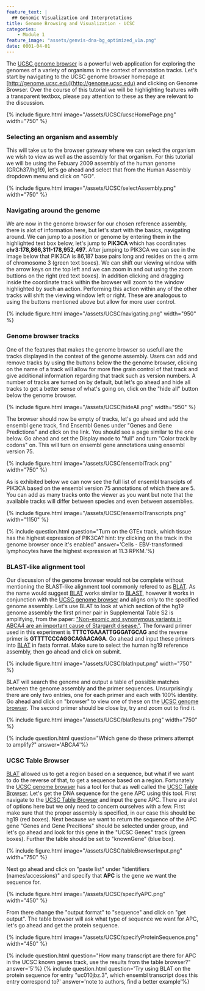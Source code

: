 ```yaml
---
feature_text: |
  ## Genomic Visualization and Interpretations
title: Genome Browsing and Visualization - UCSC
categories:
    - Module 1
feature_image: "assets/genvis-dna-bg_optimized_v1a.png"
date: 0001-04-01
---
```


The [UCSC genome browser](https://genome.ucsc.edu/cgi-bin/hgGateway) is a powerful web application for exploring the genomes of a variety of organisms in the context of annotation tracks. Let's start by navigating to the UCSC genome browser homepage at [http://genome.ucsc.edu](http://genome.ucsc.edu) and clicking on Genome Browser. Over the course of this tutorial we will be highlighting features with a transparent textbox, please pay attention to these as they are relevant to the discussion.

{% include figure.html image="/assets/UCSC/ucscHomePage.png" width="750" %}

### Selecting an organism and assembly

This will take us to the browser gateway where we can select the organism we wish to view as well as the assembly for that organism. For this tutorial we will be using the Febuary 2009 assembly of the human genome (GRCh37/hg19), let's go ahead and select that from the Human Assembly dropdown menu and click on "GO".

{% include figure.html image="/assets/UCSC/selectAssembly.png" width="750" %}

### Navigating around the genome

We are now in the genome browser for our chosen reference assembly, there is alot of information here, but let's start with the basics, navigating around. We can jump to a position or genome by entering them in the highlighted text box below, let's jump to **PIK3CA** which has coordinates **chr3:178,866,311-178,952,497**. After jumping to PIK3CA we can see in the image below that PIK3CA is 86,187 base pairs long and resides on the q arm of chromosome 3 (green text boxes). We can shift our viewing window with the arrow keys on the top left and we can zoom in and out using the zoom buttions on the right (red text boxes). In addition clicking and dragging inside the coordinate track within the browser will zoom to the window highlighted by such an action. Performing this action within any of the other tracks will shift the viewing window left or right. These are analogous to using the buttons mentioned above but allow for more user control.

{% include figure.html image="/assets/UCSC/navigating.png" width="950" %}

### Genome browser tracks

One of the features that makes the genome browser so usefull are the tracks displayed in the context of the genome assembly. Users can add and remove tracks by using the buttons below the the genome browser, clicking on the name of a track will allow for more fine grain control of that track and give additional information regarding that track such as version numbers. A number of tracks are turned on by default, but let's go ahead and hide all tracks to get a better sense of what's going on, click on the "hide all" button below the genome browser.

{% include figure.html image="/assets/UCSC/hideAll.png" width="950" %}

The browser should now be empty of tracks, let's go ahead and add the ensembl gene track, find Ensembl Genes under "Genes and Gene Predictions" and click on the link. You should see a page similar to the one below. Go ahead and set the Display mode to "full" and turn "Color track by codons" on. This will turn on ensembl gene annotations using ensembl version 75.

{% include figure.html image="/assets/UCSC/ensemblTrack.png" width="750" %}

As is exhibited below we can now see the full list of ensembl transcipts of PIK3CA based on the ensembl version 75 annotations of which there are 5. You can add as many tracks onto the viewer as you want but note that the available tracks will differ between species and even between assemblies.

{% include figure.html image="/assets/UCSC/ensemblTranscripts.png" width="1150" %}

{% include question.html question="Turn on the GTEx track, which tissue has the highest expression of PIK3CA? hint: try clicking on the track in the genome browser once it's enabled" answer='Cells - EBV-transformed lymphocytes have the highest expression at 11.3 RPKM.'%}

### BLAST-like alignment tool

Our discussion of the genome browser would not be complete without mentioning the BLAST-like alignment tool commonly refered to as [BLAT](https://genome.ucsc.edu/cgi-bin/hgBlat?command=start). As the name would suggest [BLAT](https://genome.ucsc.edu/cgi-bin/hgBlat?command=start) works similar to [BLAST](https://blast.ncbi.nlm.nih.gov/Blast.cgi), however it works in conjunction with the [UCSC genome browser](https://genome.ucsc.edu/cgi-bin/hgGateway) and aligns only to the specified genome assembly. Let's use BLAT to look at which section of the hg19 genome assembly the first primer pair in Supplemental Table S2 is amplifying, from the paper: ["Non-exomic and synonymous variants in ABCA4 are an important cause of Stargardt disease."](https://www.ncbi.nlm.nih.gov/pubmed/23918662). The forward primer used in this experiment is **TTTCTGAAATTGGGATGCAG** and the reverse primer is **GTTTTCCCAGGCAGAACAGA**. Go ahead and input these primers into [BLAT](https://genome.ucsc.edu/cgi-bin/hgBlat?command=start) in fasta format. Make sure to select the human hg19 reference assembly, then go ahead and click on submit.

{% include figure.html image="/assets/UCSC/blatInput.png" width="750" %}

BLAT will search the genome and output a table of possible matches between the genome assembly and the primer sequences. Unsurprisingly there are only two entries, one for each primer and each with 100% identity. Go ahead and click on "browser" to view one of these on the [UCSC genome browser](https://genome.ucsc.edu/cgi-bin/hgGateway). The second primer should be close by, try and zoom out to find it.

{% include figure.html image="/assets/UCSC/blatResults.png" width="750" %}

{% include question.html question="Which gene do these primers attempt to amplify?" answer='ABCA4'%}

### UCSC Table Browser
[BLAT](https://genome.ucsc.edu/cgi-bin/hgBlat?command=start) allowed us to get a region based on a sequence, but what if we want to do the reverse of that, to get a sequence based on a region. Fortunately the [UCSC genome browser](https://genome.ucsc.edu/cgi-bin/hgGateway) has a tool for that as well called the [UCSC Table Browser](https://genome.ucsc.edu/cgi-bin/hgTables). Let's get the DNA sequence for the gene APC using this tool. First navigate to the [UCSC Table Browser](https://genome.ucsc.edu/cgi-bin/hgTables) and input the gene APC. There are alot of options here but we only need to concern ourselves with a few. First make sure that the proper assembly is specified, in our case this should be hg19 (red boxes). Next because we want to return the sequence of the APC gene "Genes and Gene Precitions" should be selected under group, and let's go ahead and look for this gene in the "UCSC Genes" track (green boxes). Further the table should be set to "knownGene" (blue box).

{% include figure.html image="/assets/UCSC/tableBrowserInput.png" width="750" %}

Next go ahead and click on "paste list" under "identifiers (names/accessions)" and specify that **APC** is the gene we want the sequence for.

{% include figure.html image="/assets/UCSC/specifyAPC.png" width="450" %}

From there change the "output format" to "sequence" and click on "get output". The table browser will ask what type of sequence we want for APC, let's go ahead and get the protein sequence.

{% include figure.html image="/assets/UCSC/specifyProteinSequence.png" width="450" %}

{% include question.html question="How many transcript are there for APC in the UCSC known genes track, use the results from the table browser?" answer='5'%}
{% include question.html question='Try using BLAT on the protein sequence for entry "uc010jbz.3", which ensembl transcript does this entry correspond to?' answer='note to authors, find a better example'%}
